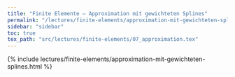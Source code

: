 ```yaml
---
title: "Finite Elemente – Approximation mit gewichteten Splines"
permalink: "/lectures/finite-elements/approximation-mit-gewichteten-splines.html"
sidebar: "sidebar"
toc: true
tex_path: "src/lectures/finite-elements/07_approximation.tex"
---
```


{% include lectures/finite-elements/approximation-mit-gewichteten-splines.html %}